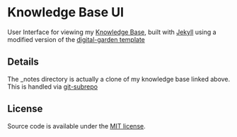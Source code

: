 # Knowledge Base UI 

User Interface for viewing my [Knowledge Base](https://github.com/thesofakillers/knowledge-base), built with
[Jekyll](https://jekyllrb.com/) using a modified version of the [digital-garden
template](https://github.com/maximevaillancourt/digital-garden-jekyll-template)

## Details

The \_notes directory is actually a clone of my knowledge base linked above.
This is handled via [git-subrepo](https://github.com/ingydotnet/git-subrepo)

## License

Source code is available under the [MIT license](LICENSE.md).

